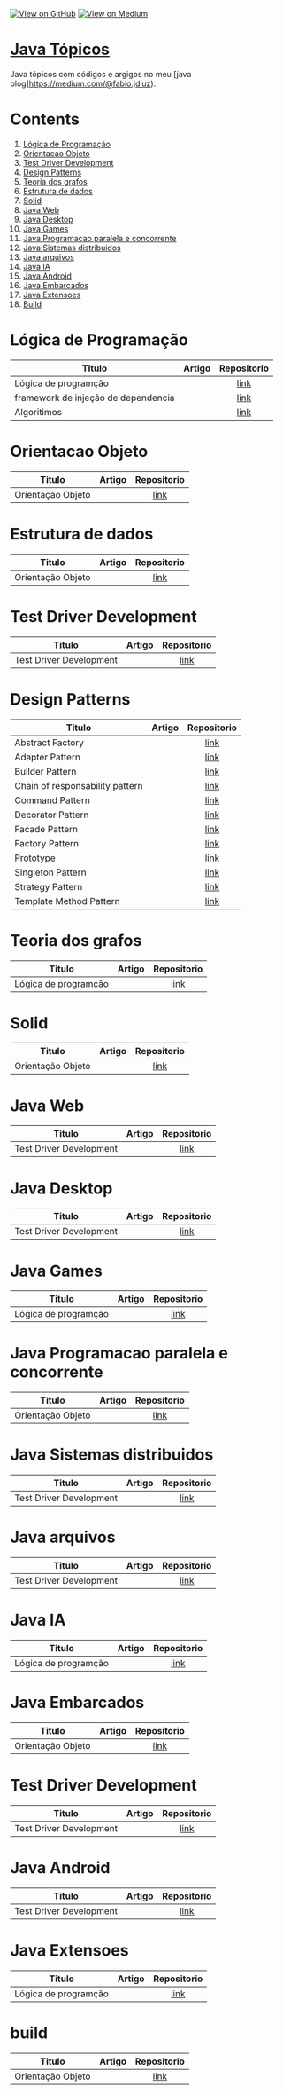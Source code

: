 [![View on GitHub](https://img.shields.io/badge/GitHub-View_on_GitHub-blue?logo=GitHub)](https://github.com/binhojulix/java)  [![View on Medium](https://img.shields.io/badge/Medium-View%20on%20Medium-red?logo=medium)](https://medium.com/@fabio.jdluz) 
# [Java Tópicos](https://github.com/binhojulix/jav)
Java tópicos com códigos e argigos no meu [java blog]https://medium.com/@fabio.jdluz). 



# Contents
1.  [Lógica de Programação](#lógica-de-programação)
2.  [Orientacao Objeto](#orientacao-objeto)
3.  [Test Driver Development](#test-driver-development)
4.  [Design Patterns](#design-patterns)
5.  [Teoria dos grafos](#teoria-dos-grafos)
6.  [Estrutura de dados](#estrutura-de-dados)
7.  [Solid](#solid)
8.  [Java Web](#java-web)
9.  [Java Desktop](#java-desktop)
10. [Java Games](#java-games)
11. [Java Programacao paralela e concorrente](#java-programacao-paralela-e-concorrente)
12. [Java Sistemas distribuidos](#java-sistemas-distribuidos)
13. [Java arquivos](#java-arquivos)
14. [Java IA](#java-ia)
15. [Java Android](#java-android)
16. [Java Embarcados](#java-embarcados)
17. [Java Extensoes](#java-extensoes)
18. [Build](#build)



# Lógica de Programação 
| Titulo        | Artigo           | Repositorio  |
| ------------- |:-------------:| :-----:|
| Lógica de programção |  | [link](https://github.com/binhojulix/Java/tree/master/logica-de-programacao/logicadeprogramacao) 
| framework de injeção de dependencia |  | [link](https://github.com/binhojulix/Java/tree/master/logica-de-programacao/injecaodedependencia)
| Algoritimos |  | [link](https://github.com/binhojulix/Java/tree/master/logica-de-programacao/algoritimos)

# Orientacao Objeto 
| Titulo        | Artigo           | Repositorio  |
| ------------- |:-------------:| :-----:|
| Orientação Objeto |  | [link](https://github.com/binhojulix/Java/tree/master/orientacao-objeto/orientacaoobjeto) 

# Estrutura de dados
| Titulo        | Artigo           | Repositorio  |
| ------------- |:-------------:| :-----:|
| Orientação Objeto |  | [link](https://github.com/binhojulix/Java/tree/master/orientacao-objeto/orientacaoobjeto) 



# Test Driver Development 
| Titulo        | Artigo           | Repositorio  |
| ------------- |:-------------:| :-----:|
| Test Driver Development |  | [link](https://github.com/binhojulix/Java/tree/master/test-driver-development/testes) 


# Design Patterns
| Titulo        | Artigo           | Repositorio  |
| ------------- |:-------------:| :-----:|
| Abstract Factory |  | [link](https://github.com/binhojulix/Java/tree/master/design-patterns/abstractfactory) 
| Adapter Pattern |  | [link](https://github.com/binhojulix/Java/tree/master/design-patterns/adapterpattern) 
| Builder Pattern |  | [link](https://github.com/binhojulix/Java/tree/master/design-patterns/builderpattern) 
| Chain of responsability pattern |  | [link](https://github.com/binhojulix/Java/tree/master/design-patterns/chainofresponsibilitypattern) 
| Command Pattern |  | [link](https://github.com/binhojulix/Java/tree/master/design-patterns/commandpattern) 
| Decorator Pattern |  | [link](https://github.com/binhojulix/Java/tree/master/design-patterns/decoratorpattern) 
| Facade Pattern |  | [link](https://github.com/binhojulix/Java/tree/master/design-patterns/facadepattern) 
| Factory Pattern |  | [link](https://github.com/binhojulix/Java/tree/master/design-patterns/factorypattern) 
| Prototype|  | [link](https://github.com/binhojulix/Java/tree/master/design-patterns/prototype) 
| Singleton Pattern |  | [link](https://github.com/binhojulix/Java/tree/master/design-patterns/singletonpattern) 
| Strategy Pattern |  | [link](https://github.com/binhojulix/Java/tree/master/design-patterns/strategypattern) 
| Template Method Pattern |  | [link](https://github.com/binhojulix/Java/tree/master/design-patterns/templatemethodpatterns) 


# Teoria dos grafos 
| Titulo        | Artigo           | Repositorio  |
| ------------- |:-------------:| :-----:|
| Lógica de programção |  | [link](https://github.com/binhojulix/Java/tree/master/logica-de-programacao/logicadeprogramacao) 


# Solid 
| Titulo        | Artigo           | Repositorio  |
| ------------- |:-------------:| :-----:|
| Orientação Objeto |  | [link](https://github.com/binhojulix/Java/tree/master/orientacao-objeto/orientacaoobjeto) 


# Java Web
| Titulo        | Artigo           | Repositorio  |
| ------------- |:-------------:| :-----:|
| Test Driver Development |  | [link](https://github.com/binhojulix/Java/tree/master/test-driver-development/testes) 


# Java Desktop
| Titulo        | Artigo           | Repositorio  |
| ------------- |:-------------:| :-----:|
| Test Driver Development |  | [link](https://github.com/binhojulix/Java/tree/master/design-patterns/prototype) 



# Java Games
| Titulo        | Artigo           | Repositorio  |
| ------------- |:-------------:| :-----:|
| Lógica de programção |  | [link](https://github.com/binhojulix/Java/tree/master/logica-de-programacao/logicadeprogramacao) 


# Java Programacao paralela e concorrente 
| Titulo        | Artigo           | Repositorio  |
| ------------- |:-------------:| :-----:|
| Orientação Objeto |  | [link](https://github.com/binhojulix/Java/tree/master/orientacao-objeto/orientacaoobjeto) 


# Java Sistemas distribuidos 
| Titulo        | Artigo           | Repositorio  |
| ------------- |:-------------:| :-----:|
| Test Driver Development |  | [link](https://github.com/binhojulix/Java/tree/master/test-driver-development/testes) 


# Java arquivos
| Titulo        | Artigo           | Repositorio  |
| ------------- |:-------------:| :-----:|
| Test Driver Development |  | [link](https://github.com/binhojulix/Java/tree/master/design-patterns/prototype) 



# Java IA 
| Titulo        | Artigo           | Repositorio  |
| ------------- |:-------------:| :-----:|
| Lógica de programção |  | [link](https://github.com/binhojulix/Java/tree/master/logica-de-programacao/logicadeprogramacao) 


# Java Embarcados 
| Titulo        | Artigo           | Repositorio  |
| ------------- |:-------------:| :-----:|
| Orientação Objeto |  | [link](https://github.com/binhojulix/Java/tree/master/orientacao-objeto/orientacaoobjeto) 


# Test Driver Development 
| Titulo        | Artigo           | Repositorio  |
| ------------- |:-------------:| :-----:|
| Test Driver Development |  | [link](https://github.com/binhojulix/Java/tree/master/test-driver-development/testes) 


# Java Android
| Titulo        | Artigo           | Repositorio  |
| ------------- |:-------------:| :-----:|
| Test Driver Development |  | [link](https://github.com/binhojulix/Java/tree/master/design-patterns/prototype) 


# Java Extensoes 
| Titulo        | Artigo           | Repositorio  |
| ------------- |:-------------:| :-----:|
| Lógica de programção |  | [link](https://github.com/binhojulix/Java/tree/master/logica-de-programacao/logicadeprogramacao) 


# build
| Titulo        | Artigo           | Repositorio  |
| ------------- |:-------------:| :-----:|
| Orientação Objeto |  | [link](https://github.com/binhojulix/Java/tree/master/orientacao-objeto/orientacaoobjeto) 
